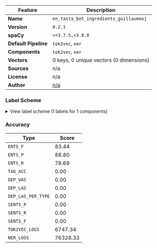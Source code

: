 | Feature | Description |
| --- | --- |
| **Name** | `en_tasta_bot_ingredients_guillaumeoj` |
| **Version** | `0.2.1` |
| **spaCy** | `>=3.7.5,<3.8.0` |
| **Default Pipeline** | `tok2vec`, `ner` |
| **Components** | `tok2vec`, `ner` |
| **Vectors** | 0 keys, 0 unique vectors (0 dimensions) |
| **Sources** | n/a |
| **License** | n/a |
| **Author** | [n/a]() |

### Label Scheme

<details>

<summary>View label scheme (1 labels for 1 components)</summary>

| Component | Labels |
| --- | --- |
| **`ner`** | `Ingredient` |

</details>

### Accuracy

| Type | Score |
| --- | --- |
| `ENTS_F` | 83.44 |
| `ENTS_P` | 88.80 |
| `ENTS_R` | 78.69 |
| `TAG_ACC` | 0.00 |
| `DEP_UAS` | 0.00 |
| `DEP_LAS` | 0.00 |
| `DEP_LAS_PER_TYPE` | 0.00 |
| `SENTS_P` | 0.00 |
| `SENTS_R` | 0.00 |
| `SENTS_F` | 0.00 |
| `TOK2VEC_LOSS` | 6747.34 |
| `NER_LOSS` | 76328.33 |